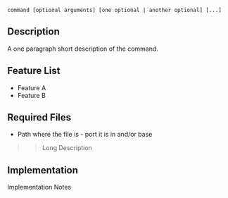 <a href='Hidden comment: 
type: command
author: heliocentric
name: installer
programming-language: sh
svnid: $Id$
svnauthor: $Author$
svnrevision: $Revision$
'></a>

`command [optional arguments] [one optional | another optional] [...]`


## Description ##

A one paragraph short description of the command.

## Feature List ##

  * Feature A
  * Feature B

## Required Files ##

  * Path where the file is - port it is in and/or base
> > Long Description

## Implementation ##

Implementation Notes